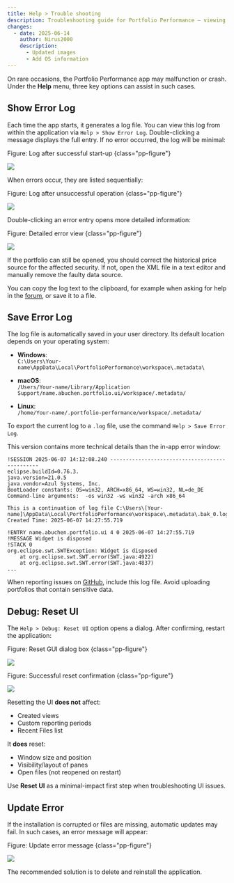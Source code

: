 ```yaml
---
title: Help > Trouble shooting
description: Troubleshooting guide for Portfolio Performance – viewing logs, resetting the UI, handling update errors, and key file locations for different operating systems.
changes:
  - date: 2025-06-14
    author: Nirus2000
    description:
      - Updated images
      - Add OS information
---
```


On rare occasions, the Portfolio Performance app may malfunction or crash. Under the **Help** menu, three key options can assist in such cases.

## Show Error Log

Each time the app starts, it generates a log file. You can view this log from within the application via `Help > Show Error Log`. Double-clicking a message displays the full entry. If no error occurred, the log will be minimal:

Figure: Log after successful start-up {class="pp-figure"}

![](./images/show-error-log-minimal.png)

When errors occur, they are listed sequentially:

Figure: Log after unsuccessful operation {class="pp-figure"}

![](./images/show-error-log-multiple-errors.png)

Double-clicking an error entry opens more detailed information:

Figure: Detailed error view {class="pp-figure"}

![](./images/show-error-log-multiple-errors-dbl-click.png)

If the portfolio can still be opened, you should correct the historical price source for the affected security. If not, open the XML file in a text editor and manually remove the faulty data source.

You can copy the log text to the clipboard, for example when asking for help in the [forum](https://forum.portfolio-performance.info/), or save it to a file.

## Save Error Log

The log file is automatically saved in your user directory. Its default location depends on your operating system:

- **Windows**:  
  `C:\Users\Your-name\AppData\Local\PortfolioPerformance\workspace\.metadata\`

- **macOS**:  
  `/Users/Your-name/Library/Application Support/name.abuchen.portfolio.ui/workspace/.metadata/`

- **Linux**:  
  `/home/Your-name/.portfolio-performance/workspace/.metadata/`

To export the current log to a `.log` file, use the command `Help > Save Error Log`.

This version contains more technical details than the in-app error window:

```
!SESSION 2025-06-07 14:12:08.240 -----------------------------------------------
eclipse.buildId=0.76.3.
java.version=21.0.5
java.vendor=Azul Systems, Inc.
BootLoader constants: OS=win32, ARCH=x86_64, WS=win32, NL=de_DE
Command-line arguments:  -os win32 -ws win32 -arch x86_64

This is a continuation of log file C:\Users\[Your-name]\AppData\Local\PortfolioPerformance\workspace\.metadata\.bak_0.log
Created Time: 2025-06-07 14:27:55.719

!ENTRY name.abuchen.portfolio.ui 4 0 2025-06-07 14:27:55.719
!MESSAGE Widget is disposed
!STACK 0
org.eclipse.swt.SWTException: Widget is disposed
	at org.eclipse.swt.SWT.error(SWT.java:4922)
	at org.eclipse.swt.SWT.error(SWT.java:4837)
...
```

When reporting issues on [GitHub](https://github.com/portfolio-performance/portfolio/issues), include this log file. Avoid uploading portfolios that contain sensitive data.

## Debug: Reset UI

The `Help > Debug: Reset UI` option opens a dialog. After confirming, restart the application:

Figure: Reset GUI dialog box {class="pp-figure"}

![](./images/reset-UI.png)

Figure: Successful reset confirmation {class="pp-figure"}

![](./images/reset-UI-successful.png)

Resetting the UI **does not** affect:

- Created views
- Custom reporting periods
- Recent Files list

It **does** reset:

- Window size and position
- Visibility/layout of panes
- Open files (not reopened on restart)

Use **Reset UI** as a minimal-impact first step when troubleshooting UI issues.

## Update Error

If the installation is corrupted or files are missing, automatic updates may fail. In such cases, an error message will appear:

Figure: Update error message {class="pp-figure"}

![](./images/error-on-updating.png)

The recommended solution is to delete and reinstall the application.
